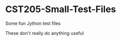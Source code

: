 CST205-Small-Test-Files
=======================

Some fun Jython test files

These don't really do anything useful
